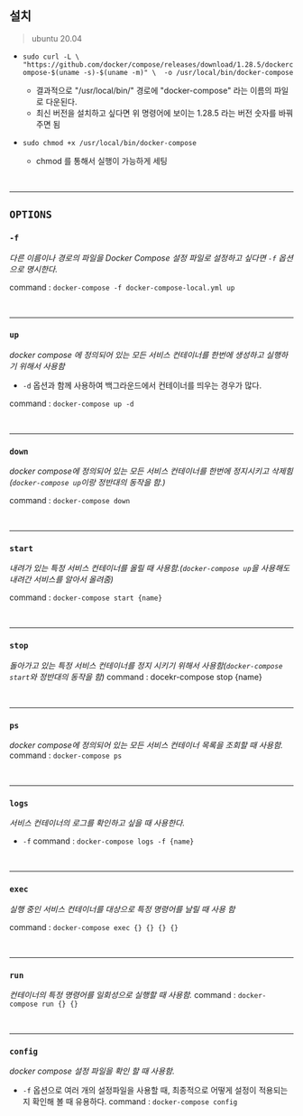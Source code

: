 ## 설치
> ubuntu 20.04
- `sudo curl -L \ 
"https://github.com/docker/compose/releases/download/1.28.5/dockercompose-$(uname -s)-$(uname -m)" \ 
-o /usr/local/bin/docker-compose`
    
    - 결과적으로 "/usr/local/bin/" 경로에 "docker-compose" 라는 이름의 파일로 다운된다.
    - 최신 버전을 설치하고 싶다면 위 명령어에 보이는 1.28.5 라는 버전 숫자를 바꿔주면 됨
- `sudo chmod +x /usr/local/bin/docker-compose  `
    - chmod 를 통해서 실행이 가능하게 세팅

<br>
<hr>

## `OPTIONS`
### `-f` 
*다른 이름이나 경로의 파일을 Docker Compose 설정 파일로 설정하고 싶다면 `-f` 옵션으로 명시한다.*

command : `docker-compose -f docker-compose-local.yml up`

<br>
<hr>

### `up`
*docker compose 에 정의되어 있는 모든 서비스 컨테이너를 한번에 생성하고 실행하기 위해서 사용함*
- `-d` 옵션과 함께 사용하여 백그라운드에서 컨테이너를 띄우는 경우가 많다.
    

command : `docker-compose up -d`

<br>
<hr>

### `down`
*docker compose에 정의되어 있는 모든 서비스 컨테이너를 한번에 정지시키고 삭제힘(`docker-compose up`이랑 정반대의 동작을 함.)* 

command : `docker-compose down`

<br>
<hr>

### `start`
*내려가 있는 특정 서비스 컨테이너를 올릴 때 사용함.(`docker-compose up`을 사용해도 내려간 서비스를 알아서 올려줌)*

command : `docker-compose start {name}`

<br>
<hr>

### `stop`
*돌아가고 있는 특정 서비스 컨테이너를 정지 시키기 위해서 사용함(`docker-compose start`와 정반대의 동작을 함)*
command : docekr-compose stop {name}

<br>
<hr>

### `ps`
*docker compose에 정의되어 있는 모든 서비스 컨테이너 목록을 조회할 때 사용함.*
command : `docker-compose ps`


<br>
<hr>

### `logs`
*서비스 컨테이너의 로그를 확인하고 싶을 때 사용한다.*
- `-f`
command : `docker-compose logs -f {name}`

<br>
<hr>

### `exec`
*실행 중인 서비스 컨테이너를 대상으로 특정 명령어를 날릴 때 사용 함*

command : `docker-compose exec {} {} {} {}`

<br>
<hr>

### `run`
*컨테이너의 특정 명령어를 일회성으로 실행할 때 사용함.*
command : `docker-compose run {} {}`

<br>
<hr>

### `config`
*docker compose 설정 파일을 확인 할 때 사용함.*
- `-f` 옵션으로 여러 개의 설정파일을 사용할 때, 최종적으로 어떻게 설정이 적용되는지 확인해 볼 때 유용하다.
command : `docker-compose config`